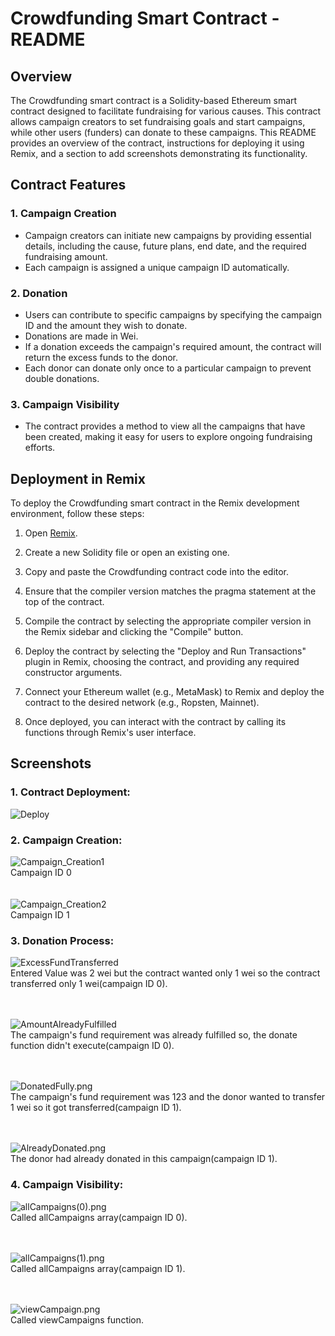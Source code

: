 # Crowdfunding Smart Contract - README

## Overview

The Crowdfunding smart contract is a Solidity-based Ethereum smart contract designed to facilitate fundraising for various causes. This contract allows campaign creators to set fundraising goals and start campaigns, while other users (funders) can donate to these campaigns. This README provides an overview of the contract, instructions for deploying it using Remix, and a section to add screenshots demonstrating its functionality.

## Contract Features

### 1. Campaign Creation
- Campaign creators can initiate new campaigns by providing essential details, including the cause, future plans, end date, and the required fundraising amount.
- Each campaign is assigned a unique campaign ID automatically.

### 2. Donation
- Users can contribute to specific campaigns by specifying the campaign ID and the amount they wish to donate.
- Donations are made in Wei.
- If a donation exceeds the campaign's required amount, the contract will return the excess funds to the donor.
- Each donor can donate only once to a particular campaign to prevent double donations.

### 3. Campaign Visibility
- The contract provides a method to view all the campaigns that have been created, making it easy for users to explore ongoing fundraising efforts.

## Deployment in Remix

To deploy the Crowdfunding smart contract in the Remix development environment, follow these steps:

1. Open [Remix](https://remix.ethereum.org/).

2. Create a new Solidity file or open an existing one.

3. Copy and paste the Crowdfunding contract code into the editor.

4. Ensure that the compiler version matches the pragma statement at the top of the contract.

5. Compile the contract by selecting the appropriate compiler version in the Remix sidebar and clicking the "Compile" button.

6. Deploy the contract by selecting the "Deploy and Run Transactions" plugin in Remix, choosing the contract, and providing any required constructor arguments.

7. Connect your Ethereum wallet (e.g., MetaMask) to Remix and deploy the contract to the desired network (e.g., Ropsten, Mainnet).

8. Once deployed, you can interact with the contract by calling its functions through Remix's user interface.

## Screenshots
### 1. Contract Deployment:
![Deploy](Screenshots/Deploy.png)

### 2. Campaign Creation: 
![Campaign_Creation1](Screenshots/Campaign_Creation1.png)
<br>
Campaign ID 0
<br>
<br>
<br>
![Campaign_Creation2](Screenshots/Campaign_Creation2.png)
<br>
Campaign ID 1


### 3. Donation Process: 
![ExcessFundTransferred](Screenshots/ExcessFundTransferred.png)
<br>
Entered Value was 2 wei but the contract wanted only 1 wei so the contract transferred only 1 wei(campaign ID 0).
<br>
<br>
<br>

![AmountAlreadyFulfilled](Screenshots/AmountAlreadyFulfilled.png)
<br>
The campaign's fund requirement was already fulfilled so, the donate function didn't execute(campaign ID 0).
<br>
<br>
<br>

![DonatedFully.png](Screenshots/DonatedFully.png)
<br>
The campaign's fund requirement was 123 and the donor wanted to transfer 1 wei so it got transferred(campaign ID 1).
<br>
<br>
<br>

![AlreadyDonated.png](Screenshots/AlreadyDonated.png)
<br>
The donor had already donated in this campaign(campaign ID 1).

### 4. Campaign Visibility: 
![allCampaigns(0).png](Screenshots/allCampaigns(0).png)
<br>
Called allCampaigns array(campaign ID 0).
<br>
<br>
<br>

![allCampaigns(1).png](Screenshots/allCampaigns(1).png)
<br>
Called allCampaigns array(campaign ID 1).
<br>
<br>
<br>

![viewCampaign.png](Screenshots/viewCampaign.png)
<br>
Called viewCampaigns function.